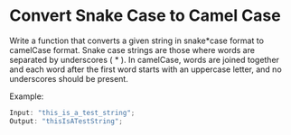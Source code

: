 # Convert Snake Case to Camel Case

Write a function that converts a given string in snake*case format to camelCase format. Snake case strings are those where words are separated by underscores ( * ). In camelCase, words are joined together and each word after the first word starts with an uppercase letter, and no underscores should be present.

Example:

```js
Input: "this_is_a_test_string";
Output: "thisIsATestString";
```
